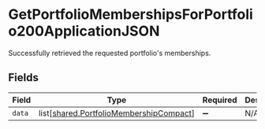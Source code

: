 # GetPortfolioMembershipsForPortfolio200ApplicationJSON

Successfully retrieved the requested portfolio's memberships.


## Fields

| Field                                                                                        | Type                                                                                         | Required                                                                                     | Description                                                                                  |
| -------------------------------------------------------------------------------------------- | -------------------------------------------------------------------------------------------- | -------------------------------------------------------------------------------------------- | -------------------------------------------------------------------------------------------- |
| `data`                                                                                       | list[[shared.PortfolioMembershipCompact](../../models/shared/portfoliomembershipcompact.md)] | :heavy_minus_sign:                                                                           | N/A                                                                                          |